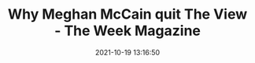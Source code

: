 ---
"title": "Why Meghan McCain quit The View - The Week Magazine"
"date": "2021-10-19 13:16:50"
"feed_name": "GOOGLENEWSMINING"
"feed_website": "https://news.google.com/search?q=mining%2Bincident&hl=en-US&gl=US&ceid=US:en"
"feed_rss": "https://news.google.com/rss/search?q=mining%2Bincident&hl=en-US&gl=US&ceid=US:en"
"link": "https://theweek.com/news/1006175/meghan-mccain-reveals-the-incident-with-joy-behar-that-made-her-quit-the-view"
"source": "{'href': 'https://theweek.com', 'title': 'The Week Magazine'}"
"file": "_posts/2021-1-1-198e5f7be18396a2af30dd6ff7e1f91abc79b97b.md"
"accident": "0"
"drilling": "0"
"represented_by": "0"
"dead": "0"
"injured": "0"
"arrested": "0"
"place": "unknown place"
"where": "unknown site"
"causes": "unknown"
"place_uri": "unknown place"
---